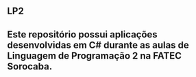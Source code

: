 ## LP2
## Este repositório possui aplicações desenvolvidas em C# durante as aulas de Linguagem de Programação 2 na FATEC Sorocaba.
